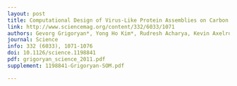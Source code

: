 ```yaml
---
layout: post
title: Computational Design of Virus-Like Protein Assemblies on Carbon Nanotube Surfaces
link: http://www.sciencemag.org/content/332/6033/1071
authors: Gevorg Grigoryan*, Yong Ho Kim*, Rudresh Acharya, Kevin Axelrod#, Rishabh M. Jain#, Lauren Willis, Marija Drndić, James M. Kikkawa, William F. DeGrado
journal: Science
info: 332 (6033), 1071-1076
doi: 10.1126/science.1198841
pdf: grigoryan_science_2011.pdf
supplement: 1198841-Grigoryan-SOM.pdf

---
```


